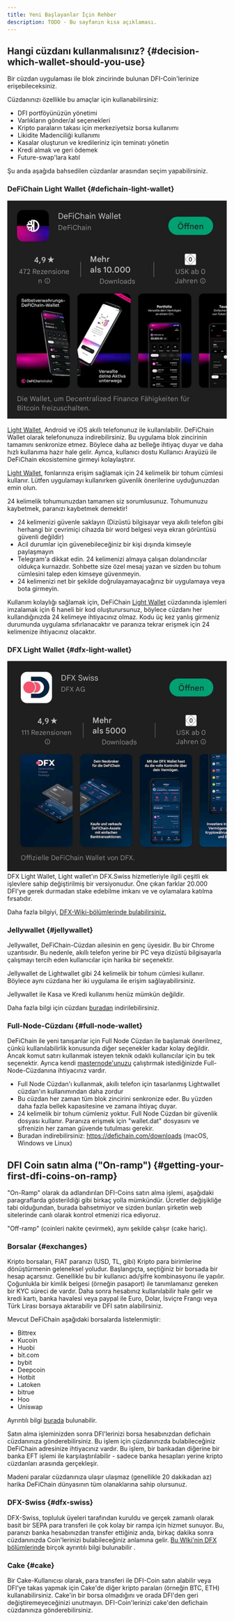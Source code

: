 ```yaml
---
title: Yeni Başlayanlar İçin Rehber
description: TODO - Bu sayfanın kısa açıklaması.
---
```


## Hangi cüzdanı kullanmalısınız? {#decision-which-wallet-should-you-use}

Bir cüzdan uygulaması ile blok zincirinde bulunan DFI-Coin'lerinize erişebileceksiniz.

Cüzdanınızı özellikle bu amaçlar için kullanabilirsiniz:

- DFI portföyünüzün yönetimi
- Varlıkların gönder/al seçenekleri
- Kripto paraların takası için merkeziyetsiz borsa kullanımı
- Likidite Madenciliği kullanımı
- Kasalar oluşturun ve kredileriniz için teminatı yönetin
- Kredi almak ve geri ödemek
- Future-swap'lara katıl

Şu anda aşağıda bahsedilen cüzdanlar arasından seçim yapabilirsiniz.

### DeFiChain Light Wallet {#defichain-light-wallet}

![](./media/beginnersguide_TR_01.jpg)

[Light Wallet](./Lightwallet.md), Android ve iOS akıllı telefonunuz ile kullanılabilir. DeFiChain Wallet olarak telefonunuza indirebilirsiniz. Bu uygulama blok zincirinin tamamını senkronize etmez. Böylece daha az belleğe ihtiyaç duyar ve daha hızlı kullanıma hazır hale gelir. Ayrıca, kullanıcı dostu Kullanıcı Arayüzü ile DeFiChain ekosistemine girmeyi kolaylaştırır.

[Light Wallet](./Lightwallet.md), fonlarınıza erişim sağlamak için 24 kelimelik bir tohum cümlesi kullanır. Lütfen uygulamayı kullanırken güvenlik önerilerine uyduğunuzdan emin olun.

24 kelimelik tohumunuzdan tamamen siz sorumlusunuz. Tohumunuzu kaybetmek, paranızı kaybetmek demektir!

- 24 kelimenizi güvenle saklayın (Dizüstü bilgisayar veya akıllı telefon gibi herhangi bir çevrimiçi cihazda bir word belgesi veya ekran görüntüsü güvenli değildir)
- Acil durumlar için güvenebileceğiniz bir kişi dışında kimseyle paylaşmayın
- Telegram'a dikkat edin. 24 kelimenizi almaya çalışan dolandırıcılar oldukça kurnazdır. Sohbette size özel mesaj yazan ve sizden bu tohum cümlesini talep eden kimseye güvenmeyin.
- 24 kelimenizi net bir şekilde doğrulayamayacağınız bir uygulamaya veya bota girmeyin.

Kullanım kolaylığı sağlamak için, DeFiChain [Light Wallet](./Lightwallet.md) cüzdanında işlemleri imzalamak için 6 haneli bir kod oluşturursunuz, böylece cüzdanı her kullandığınızda 24 kelimeye ihtiyacınız olmaz. Kodu üç kez yanlış girmeniz durumunda uygulama sıfırlanacaktır ve paranıza tekrar erişmek için 24 kelimenize ihtiyacınız olacaktır.

### DFX Light Wallet {#dfx-light-wallet}

![](./media/beginnersguide_TR_02.jpg)DFX Light Wallet, Light wallet'ın DFX.Swiss hizmetleriyle ilgili çeşitli ek işlevlere sahip değiştirilmiş bir versiyonudur. Öne çıkan farklar 20.000 DFI'ye gerek durmadan stake edebilme imkanı ve ve oylamalara katılma fırsatıdır.

Daha fazla bilgiyi, [DFX-Wiki-bölümlerinde bulabilirsiniz.](./DFX_FAQ.md)

### Jellywallet {#jellywallet}

Jellywallet, DeFiChain-Cüzdan ailesinin en genç üyesidir. Bu bir Chrome uzantısıdır. Bu nedenle, akıllı telefon yerine bir PC veya dizüstü bilgisayarla çalışmayı tercih eden kullanıcılar için harika bir seçenektir.

Jellywallet de Lightwallet gibi 24 kelimelik bir tohum cümlesi kullanır. Böylece aynı cüzdana her iki uygulama ile erişim sağlayabilirsiniz.

Jellywallet ile Kasa ve Kredi kullanımı henüz mümkün değildir.

Daha fazla bilgi için cüzdanı [buradan](https://jellywallet.io/) indirilebilirsiniz.

### Full-Node-Cüzdanı {#full-node-wallet}

DeFiChain ile yeni tanışanlar için Full Node Cüzdan ile başlamak önerilmez, çünkü kullanılabilirlik konusunda diğer seçenekler kadar kolay değildir. Ancak komut satırı kullanmak isteyen teknik odaklı kullanıcılar için bu tek seçenektir. Ayrıca kendi [masternode'unuzu](./Masternode.md) çalıştırmak istediğinizde Full-Node-Cüzdanına ihtiyacınız vardır.

- Full Node Cüzdan'ı kullanmak, akıllı telefon için tasarlanmış Lightwallet cüzdan'ın kullanımından daha zordur
- Bu cüzdan her zaman tüm blok zincirini senkronize eder. Bu yüzden daha fazla bellek kapasitesine ve zamana ihtiyaç duyar.
- 24 kelimelik bir tohum cümleniz yoktur. Full Node Cüzdan bir güvenlik dosyası kullanır. Paranıza erişmek için "wallet.dat" dosyasını ve şifrenizin her zaman güvende tutulması gerekir.
- Buradan indirebilirsiniz: https://defichain.com/downloads (macOS, Windows ve Linux)

## DFI Coin satın alma ("On-ramp") {#getting-your-first-dfi-coins-on-ramp}

"On-Ramp" olarak da adlandırılan DFI-Coins satın alma işlemi, aşağıdaki paragraflarda gösterildiği gibi birkaç yolla mümkündür. Ücretler değişikliğe tabi olduğundan, burada bahsetmiyor ve sizden bunları şirketin web sitelerinde canlı olarak kontrol etmenizi rica ediyoruz.

"Off-ramp" (coinleri nakite çevirmek), aynı şekilde çalışır (cake hariç).

### Borsalar {#exchanges}

Kripto borsaları, FIAT paranızı (USD, TL, gibi) Kripto para birimlerine dönüştürmenin geleneksel yoludur. Başlangıçta, seçtiğiniz bir borsada bir hesap açarsınız. Genellikle bu bir kullanıcı adı/şifre kombinasyonu ile yapılır. Çoğunlukla bir kimlik belgesi (örneğin pasaport) ile tanımlamanız gereken bir KYC süreci de vardır. Daha sonra hesabınız kullanılabilir hale gelir ve kredi kartı, banka havalesi veya paypal ile Euro, Dolar, İsviçre Frangı veya Türk Lirası borsaya aktarabilir ve DFI satın alabilirsiniz.

Mevcut DeFiChain aşağıdaki borsalarda listelenmiştir:

- Bittrex
- Kucoin
- Huobi
- bit.com
- bybit
- Deepcoin
- Hotbit
- Latoken
- bitrue
- Hoo
- Uniswap

Ayrıntılı bilgi [burada](https://defichain-ecosystem.com/de/overview/exchanges/) bulunabilir.

Satın alma işleminizden sonra DFI'lerinizi borsa hesabınızdan defichain cüzdanınıza gönderebilirsiniz. Bu işlem için çüzdanınızda bulabileceğiniz DeFiChain adresinize ihtiyacınız vardır. Bu işlem, bir bankadan diğerine bir banka EFT işlemi ile karşılaştırılabilir - sadece banka hesapları yerine kripto cüzdanları arasında gerçekleşir.

Madeni paralar cüzdanınıza ulaşır ulaşmaz (genellikle 20 dakikadan az) harika DeFiChain dünyasının tüm olanaklarına sahip olursunuz.

### DFX-Swiss {#dfx-swiss}

DFX-Swiss, topluluk üyeleri tarafından kuruldu ve gerçek zamanlı olarak basit bir SEPA para transferi ile çok kolay bir rampa için hizmet sunuyor. Bu, paranızı banka hesabınızdan transfer ettiğiniz anda, birkaç dakika sonra cüzdanınızda Coin'lerinizi bulabileceğiniz anlamına gelir. [Bu WIki'nin DFX bölümlerinde](./DFX_FAQ.md) birçok ayrıntılı bilgi bulunabilir .

### Cake {#cake}

Bir Cake-Kullanıcısı olarak, para transferi ile DFI-Coin satın alabilir veya DFI'ye takas yapmak için Cake'de diğer kripto paraları (örneğin BTC, ETH) kullanabilirsiniz. Cake'in bir borsa olmadığını ve orada DFI'den geri değiştiremeyeceğinizi unutmayın. DFI-Coin'lerinizi cake'den defichain cüzdanınıza gönderebilirsiniz.

